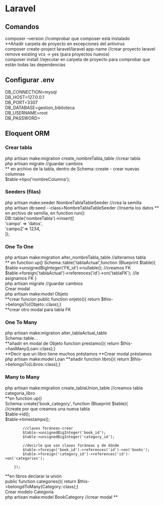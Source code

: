 # Laravel
## Comandos  
composer –version //comprobar que composer está instalado  
  **Añadir carpeta de proyecto en excepciones del antivirus  
composer create-project laravel/laravel app-name //crear proyecto laravel  
	remove existing vcs -> yes (para proyectos nuevos)  
composer install //ejecutar en carpeta de proyecto para comprobar que están todas las     dependencias  
## Configurar .env  
DB_CONNECTION=mysql  
DB_HOST=127.0.0.1  
DB_PORT=3307  
DB_DATABASE=gestion_biblioteca  
DB_USERNAME=root  
DB_PASSWORD=  
## Eloquent ORM
### Crear tabla
php artisan make:migration create_nombreTabla_table //crear tabla  
php artisan migrate //guardar cambios  
** en archivo de la tabla, dentro de Schema::create - crear nuevas columnas  
$table->tipo('nombreColumna');  
### Seeders (filas)
php artisan make:seeder NombreTablaTableSeeder //crea la semilla  
php artisan db:seed --class=NombreTablaTableSeeder //inserta los datos
** en archivo de semilla, en function run():  
DB::table('nombreTabla')->insert([  
'campo' => 'datos',  
'campo2'=> 1234,  
]);  
### One To One
php artisan make:migration alter_nombreTabla_table //alteramos tabla  
** en function up() Schema::table('tablaActual',function (Blueprint $table){  
$table->unsignedBigInteger('FK_id')->nullable(); //creamos FK  
$table->foreign('tablaActual')->references('id')->on('tablaFK'); //le asignamos FK }  
php artisan migrate //guardar cambios  
Crear modal  
php artisan make:model Objeto  
**crear funcion public function onjeto(){ return $this->belongsTo(Objeto::class);}  
**crear otro modal para tabla FK  
### One To Many
php artisan make:migration alter_tablaActual_table  
Schema::table...  
**añadir en modal de Objeto function prestamo(){ return $this->hasMany(Loan::class);}  
**Decir que un libro tiene muchos préstamos 
**Crear modal préstamos php artisan make:model Loan
**añadir function libro(){ return $this->belongsTo(Libros::class);}  
### Many to Many
php artisan make:migration create_tablaUnion_table //creamos tabla categoria_libro  
**en function up()  
Schema::create('book_category', function (Blueprint $table){  
            //create por que creamos una nueva tabla  
            $table->id();  
            $table->timestamps();  

            //claves foráneas-crear  
            $table->unsignedBigInteger('book_id');  
            $table->unsignedBigInteger('category_id');  

            //decirle que son claves foráneas y de dónde  
            $table->foreign('book_id')->references('id')->on('books');  
            $table->foreign('category_id')->references('id')->on('categories');  

        });  

 **en libros declarar la unión  
 public function categories(){ return $this->belongdToMany(Category::class);}  
 Crear modelo Categoria  
 php artisan make:model BookCategory //crear modal
 **














